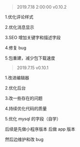 > 2019.7.18 2:00:00
> v0.10.2

1.优化评论样式

2.优化消息显示

3.SEO 增加关键字和描述字段

4.修复 bug

5.包重建，减少包下载速度

> 2019.7.15
> v0.10.1

1.改进编辑器

2.优化后台

3.改一些存在的问题

4.持续优化代码的质量

5.优化 mysql 的字段（自学）

后续是先做小程序版本
后做 app 版本

然后边维护和改 bug
